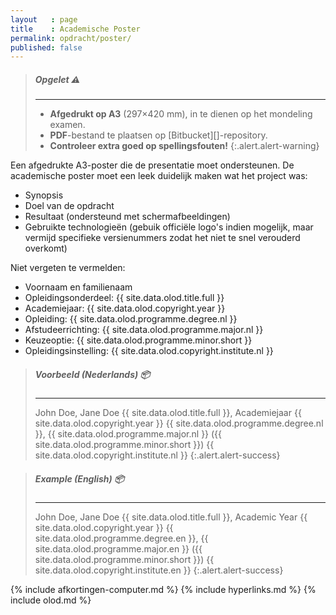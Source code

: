 ```yaml
---
layout   : page
title    : Academische Poster
permalink: opdracht/poster/
published: false
---
```


> ##### **Opgelet** :warning:
> ---
> - **Afgedrukt op A3** (297×420 mm), in te dienen op het mondeling examen.
> - **PDF**-bestand te plaatsen op [Bitbucket][]-repository.
> - **Controleer extra goed op spellingsfouten!**
{:.alert.alert-warning}

Een afgedrukte A3-poster die de presentatie moet ondersteunen. De academische poster moet een leek duidelijk maken wat het project was:

 - Synopsis
 - Doel van de opdracht
 - Resultaat (ondersteund met schermafbeeldingen)
 - Gebruikte technologieën (gebuik officiële logo's indien mogelijk, maar vermijd specifieke versienummers zodat het niet te snel verouderd overkomt)

Niet vergeten te vermelden:

 - Voornaam en familienaam
 - Opleidingsonderdeel: {{ site.data.olod.title.full }}
 - Academiejaar: {{ site.data.olod.copyright.year }}
 - Opleiding: {{ site.data.olod.programme.degree.nl }}
 - Afstudeerrichting: {{ site.data.olod.programme.major.nl }}
 - Keuzeoptie: {{ site.data.olod.programme.minor.short }}
 - Opleidingsinstelling: {{ site.data.olod.copyright.institute.nl }}

> ##### **Voorbeeld** (Nederlands) :package:
> ---
> John Doe, Jane Doe
> {{ site.data.olod.title.full }}, Academiejaar {{ site.data.olod.copyright.year }}
> {{ site.data.olod.programme.degree.nl }}, {{ site.data.olod.programme.major.nl }} ({{ site.data.olod.programme.minor.short }})
> {{ site.data.olod.copyright.institute.nl }}
{:.alert.alert-success}

> ##### **Example** (English) :package:
> ---
> John Doe, Jane Doe
> {{ site.data.olod.title.full }}, Academic Year {{ site.data.olod.copyright.year }}
> {{ site.data.olod.programme.degree.en }}, {{ site.data.olod.programme.major.en }} ({{ site.data.olod.programme.minor.short }})
> {{ site.data.olod.copyright.institute.en }}
{:.alert.alert-success}

{% include afkortingen-computer.md %}
{% include hyperlinks.md %}
{% include olod.md %}